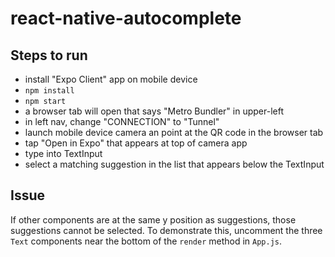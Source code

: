 # react-native-autocomplete

## Steps to run

- install "Expo Client" app on mobile device
- `npm install`
- `npm start`
- a browser tab will open that says "Metro Bundler" in upper-left
- in left nav, change "CONNECTION" to "Tunnel"
- launch mobile device camera an point at the QR code in the browser tab
- tap "Open in Expo" that appears at top of camera app
- type into TextInput
- select a matching suggestion in the list that appears below the TextInput

## Issue

If other components are at the same y position as suggestions,
those suggestions cannot be selected.
To demonstrate this, uncomment the three `Text` components
near the bottom of the `render` method in `App.js`.
